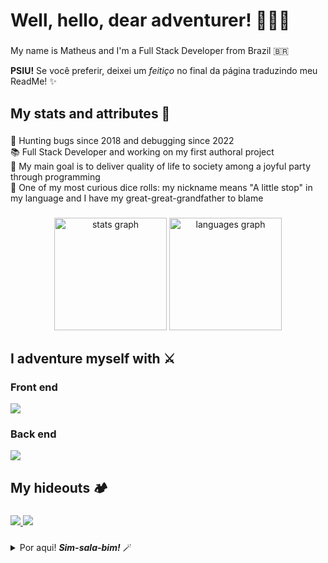 <h1 align="left">Well, hello, dear adventurer! 👋🧙🏻‍</h1>

###

<p align="left">My name is Matheus and I'm a Full Stack Developer from Brazil 🇧🇷</p>
<p align="left"><strong>PSIU!</strong> Se você preferir, deixei um <i>feitiço</i> no final da página traduzindo meu ReadMe! ✨</p>

###

<h2 align="left">My stats and attributes 🧮</h2>

###

<p align="left">
  🏹 Hunting bugs since 2018 and debugging since 2022<br>
  📚 Full Stack Developer and working on my first authoral project<br>
  🎯 My main goal is to deliver quality of life to society among a joyful party through programming<br>
  🎲 One of my most curious dice rolls: my nickname means "A little stop" in my language and I have my great-great-grandfather to blame
</p>

###

<div align="center">
  <img src="https://github-readme-stats.vercel.app/api?hide_title=true&hide_rank=false&show_icons=true&include_all_commits=true&count_private=true&disable_animations=false&theme=dracula&locale=en&hide_border=true&username=mmparadinha" height="180" alt="stats graph"  />
  <img src="https://github-readme-stats.vercel.app/api/top-langs?locale=en&hide_title=true&layout=compact&card_width=320&langs_count=10&theme=dracula&hide_border=true&username=mmparadinha" height="180" alt="languages graph"  />
</div>

###

<h2 align="left">I adventure myself with ⚔️</h2>

###

<h3 align="left">Front end</h3>

<div align="left">
  <img src="https://skillicons.dev/icons?i=react,js,html,css" />      
</div>

<h3 align="left">Back end</h3>

<div align="left">
  <img src="https://skillicons.dev/icons?i=nodejs,ts,mongodb,postgres,redis,docker,aws" />      
</div>

###

<h2 align="left">My hideouts 🏕️</h2>

###

<div align="left">
  <a href="https://www.linkedin.com/in/mmparadinha/" target="_blank" rel="noopener noreferrer">
    <img src="https://img.shields.io/badge/LinkedIn-0077B5?style=for-the-badge&logo=linkedin&logoColor=white"/>
  </a>
  
  <a href="mailto:matheusmparadinha@gmail.com" target="_blank" rel="noopener noreferrer">
    <img src="https://img.shields.io/badge/Gmail-D14836?style=for-the-badge&logo=gmail&logoColor=white"/>
  </a>
</div>

###

<details>
  <summary>Por aqui! <strong><i>Sim-sala-bim!</i></strong> 🪄</summary>
  
<h1 align="left">Bem, olá, caro aventureirx! 👋🧙🏻‍</h1>

###

<p align="left">Me chamo Matheus e sou um Desenvolvedor Full Stack do Brasil 🇧🇷</p>

###

<h2 align="left">Meus status e atributos 🧮</h2>

###

<p align="left">
  🏹 Caçando bugs desde 2018 e resolvendo desde 2022<br>
  📚 Desenvolvedor Full Stack e trabalhando no meu primeiro projeto autoral<br>
  🎯 Meu objetivo principal é entregar qualidade de vida para a sociedade junto de um grupo entusiasmado por meio da programação<br>
  🎲 Um dos meus atributos mais curiosos: sim, é sobrenome mesmo e a culpa é do meu tataravô
</p>

###

<div align="center">
  <img src="https://github-readme-stats.vercel.app/api?hide_title=true&hide_rank=false&show_icons=true&include_all_commits=true&count_private=true&disable_animations=false&theme=dracula&locale=pt-br&hide_border=true&username=mmparadinha" height="150" width="450" alt="stats graph"  />
  <img src="https://github-readme-stats.vercel.app/api/top-langs?locale=pt-br&hide_title=true&layout=compact&card_width=320&langs_count=10&theme=dracula&hide_border=true&username=mmparadinha" height="150" width="450" alt="languages graph"  />
</div>

###

<h2 align="left">Eu me aventuro com ⚔️</h2>

###

<h3 align="left">Front end</h3>

<div align="left">
  <img src="https://skillicons.dev/icons?i=react,js,html,css" />      
</div>

<h3 align="left">Back end</h3>

<div align="left">
  <img src="https://skillicons.dev/icons?i=nodejs,ts,mongodb,postgres,redis,docker,aws" />      
</div>

###

<h2 align="left">Meus esconderijos 🏕️</h2>

###

<div align="left">
  <a href="https://www.linkedin.com/in/mmparadinha/" target="_blank" rel="noopener noreferrer">
    <img src="https://img.shields.io/badge/LinkedIn-0077B5?style=for-the-badge&logo=linkedin&logoColor=white"/>
  </a>
  
  <a href="mailto:matheusmparadinha@gmail.com" target="_blank" rel="noopener noreferrer">
    <img src="https://img.shields.io/badge/Gmail-D14836?style=for-the-badge&logo=gmail&logoColor=white"/>
  </a>
</div>

###
  </details>
